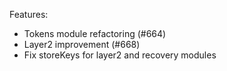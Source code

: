 Features:

- Tokens module refactoring (#664)
- Layer2 improvement (#668)
- Fix storeKeys for layer2 and recovery modules
